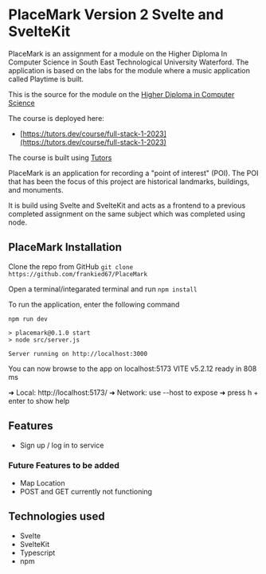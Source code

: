 # PlaceMark Version 2 Svelte and SvelteKit

PlaceMark is an assignment for a module on the Higher Diploma In Computer Science
in South East Technological University Waterford. The application is based on the
labs for the module where a music application called Playtime is built.

This is the source for the module on the [Higher Diploma in Computer Science](https://tutors.dev/course/wit-hdip-comp-sci-2023)

The course is deployed here:

- [https://tutors.dev/course/full-stack-1-2023](https://tutors.dev/course/full-stack-1-2023)

The course is built using [Tutors](https://tutors.dev/)

PlaceMark is an application for recording a "point of interest" (POI).
The POI that has been the focus of this project are historical landmarks, buildings,
and monuments.

It is build using Svelte and SvelteKit and acts as a frontend to a previous completed assignment on the same subject which was completed using node.

## PlaceMark Installation

Clone the repo from GitHub `git clone https://github.com/frankied67/PlaceMark `

Open a terminal/integarated terminal and run `npm install`

To run the application, enter the following command

```
npm run dev

> placemark@0.1.0 start
> node src/server.js

Server running on http://localhost:3000
```

You can now browse to the app on localhost:5173
VITE v5.2.12 ready in 808 ms

➜ Local: http://localhost:5173/
➜ Network: use --host to expose
➜ press h + enter to show help

## Features

- Sign up / log in to service

### Future Features to be added

- Map Location
- POST and GET currently not functioning

## Technologies used

- Svelte
- SvelteKit
- Typescript
- npm
